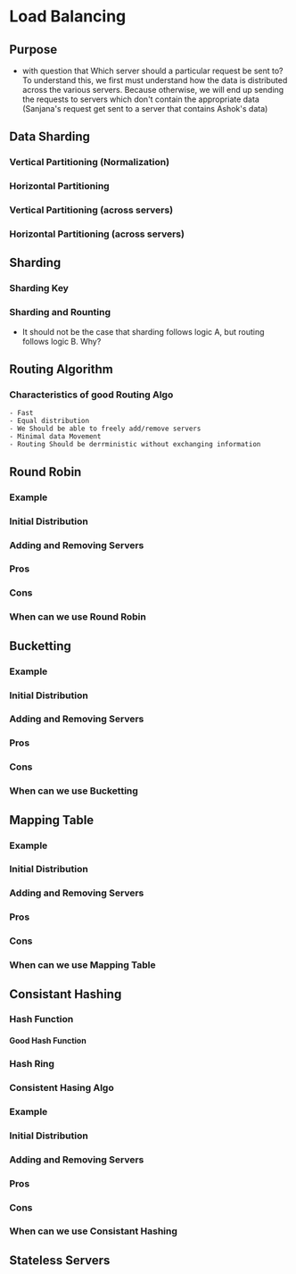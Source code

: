 # Load Balancing

## Purpose
- with question that Which server should a particular request be sent to? 
To understand this, we first must understand how the data is distributed across the various 
servers. 
Because otherwise, we will end up sending the requests to servers which don't contain the 
appropriate data (Sanjana's request get sent to a server that contains Ashok's data) 

## Data Sharding
### Vertical Partitioning (Normalization)
### Horizontal Partitioning 
### Vertical Partitioning (across servers)
### Horizontal Partitioning (across servers)

## Sharding
### Sharding Key
### Sharding and Rounting
- It should not be the case that sharding follows logic A, but routing follows logic B. Why? 

## Routing Algorithm
### Characteristics of good Routing Algo
    - Fast
    - Equal distribution
    - We Should be able to freely add/remove servers
    - Minimal data Movement
    - Routing Should be derrministic without exchanging information


## Round Robin
### Example
### Initial Distribution
### Adding and Removing Servers
### Pros
### Cons
### When can we use Round Robin

## Bucketting
### Example
### Initial Distribution
### Adding and Removing Servers
### Pros
### Cons
### When can we use Bucketting

## Mapping Table
### Example
### Initial Distribution
### Adding and Removing Servers
### Pros
### Cons
### When can we use Mapping Table

## Consistant Hashing
### Hash Function
#### Good Hash Function
### Hash Ring
### Consistent Hasing Algo
### Example
### Initial Distribution
### Adding and Removing Servers
### Pros
### Cons
### When can we use Consistant Hashing

## Stateless Servers